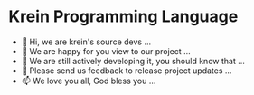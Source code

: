 #   Krein Programming Language
- 👋 Hi, we are krein's source devs ...
- 👀 We are happy for you view to our project ...
- 🌱 We are still actively developing it, you should know that ...
- 💞️ Please send us feedback to release project updates ...
- 📫 We love you all, God bless you ...

<!---
kreinlang/kreinlang is a ✨ special ✨ repository because its `README.md` (this file) appears on your GitHub profile.
You can click the Preview link to take a look at your changes.
--->
